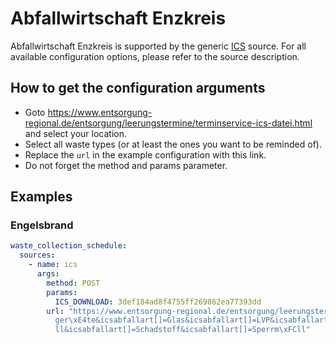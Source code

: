 # Abfallwirtschaft Enzkreis

Abfallwirtschaft Enzkreis is supported by the generic [ICS](/doc/source/ics.md) source. For all available configuration options, please refer to the source description.


## How to get the configuration arguments

- Goto <https://www.entsorgung-regional.de/entsorgung/leerungstermine/terminservice-ics-datei.html> and select your location.  
- Select all waste types (or at least the ones you want to be reminded of).
- Replace the `url` in the example configuration with this link. 
- Do not forget the method and params parameter.

## Examples

### Engelsbrand

```yaml
waste_collection_schedule:
  sources:
    - name: ics
      args:
        method: POST
        params:
          ICS_DOWNLOAD: 3def184ad8f4755ff269862ea77393dd
        url: "https://www.entsorgung-regional.de/entsorgung/leerungstermine/terminservice-ics-datei.html?icsgemeinde=Engelsbrand&icsortsteil=Salmbach&icsabfallart[]=Bioabfall&icsabfallart[]=Elektrogro\xDF\
          ger\xE4te&icsabfallart[]=Glas&icsabfallart[]=LVP&icsabfallart[]=Papier&icsabfallart[]=Restm\xFC\
          ll&icsabfallart[]=Schadstoff&icsabfallart[]=Sperrm\xFCll"
```
